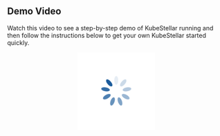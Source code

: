 <!--quickstart-0-demo-start-->
## Demo Video

Watch this video to see a step-by-step demo of KubeStellar running and then follow the instructions below to get your own KubeStellar started quickly.

<p align=center>
<div id="spinner1">
  <img width="180" height="180" src="../../images/spinner.gif" class="centerImage">
</div>
<iframe class="centerImage" id="embed1" width="0" height="0" src="https://www.youtube.com/embed/NMGH-bwsh7s?controls=0" title="YouTube video player" frameborder="0" allow="accelerometer; autoplay; clipboard-write; encrypted-media; gyroscope; picture-in-picture; web-share" style="visibility:hidden;" allowfullscreen onload= "document.getElementById('spinner1').style.display='none';document.getElementById('embed1').style.visibility='visible';document.getElementById('embed1').width='720';document.getElementById('embed1').height='400';"></iframe>
</p>

<style type="text/css">
.centerImage
{
    display: block;
    margin: auto;
}
</style>
<!--quickstart-0-demo-end-->